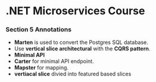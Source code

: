 # .NET Microservices Course 

### Section 5 Annotations
- **Marten** is used to convert the Postgres SQL database.
- Use **vertical slice architectural** with the **CQRS pattern**.
- **Minimal API**
- **Carter** for minimal API endpoint.
- **Mapster** for mapping.
- **vertiacal slice** divied into featured based slices
